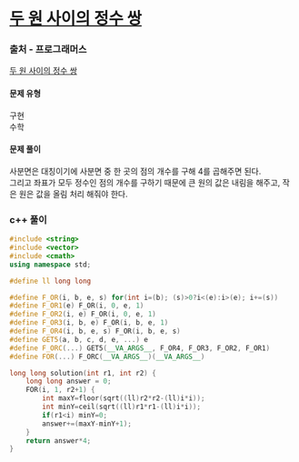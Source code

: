 # [두 원 사이의 정수 쌍](https://school.programmers.co.kr/learn/courses/30/lessons/181187)

### 출처 - 프로그래머스
[두 원 사이의 정수 쌍](https://school.programmers.co.kr/learn/courses/30/lessons/181187)

#### 문제 유형
구현  
수학

#### 문제 풀이
사분면은 대칭이기에 사분면 중 한 곳의 점의 개수를 구해 4를 곱해주면 된다.  
그리고 좌표가 모두 정수인 점의 개수를 구하기 때문에 큰 원의 값은 내림을 해주고, 작은 원은 값을 올림 처리 해줘야 한다.

### c++ 풀이
```c++
#include <string>
#include <vector>
#include <cmath>
using namespace std;

#define ll long long

#define F_OR(i, b, e, s) for(int i=(b); (s)>0?i<(e):i>(e); i+=(s))
#define F_OR1(e) F_OR(i, 0, e, 1)
#define F_OR2(i, e) F_OR(i, 0, e, 1)
#define F_OR3(i, b, e) F_OR(i, b, e, 1)
#define F_OR4(i, b, e, s) F_OR(i, b, e, s)
#define GET5(a, b, c, d, e, ...) e
#define F_ORC(...) GET5(__VA_ARGS__, F_OR4, F_OR3, F_OR2, F_OR1)
#define FOR(...) F_ORC(__VA_ARGS__)(__VA_ARGS__)

long long solution(int r1, int r2) {
    long long answer = 0;
    FOR(i, 1, r2+1) {
        int maxY=floor(sqrt((ll)r2*r2-(ll)i*i));
        int minY=ceil(sqrt((ll)r1*r1-(ll)i*i));
        if(r1<i) minY=0;
        answer+=(maxY-minY+1);
    }
    return answer*4;
}
```

```c++

```